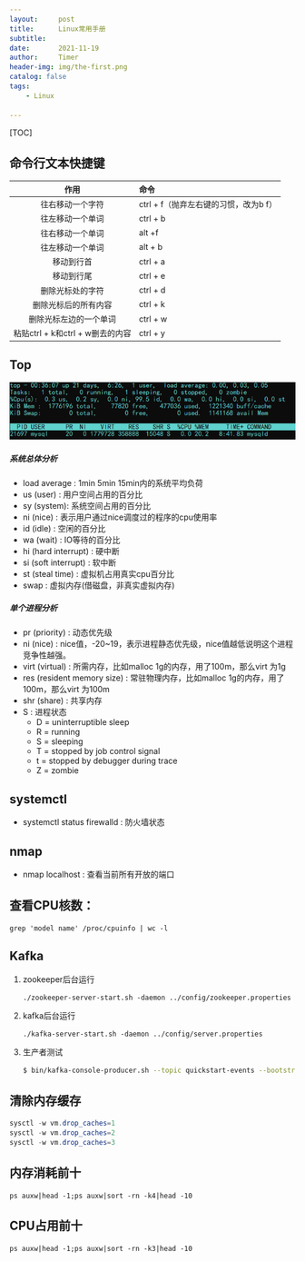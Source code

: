 ```yaml
---
layout:     post
title:      Linux常用手册
subtitle:   
date:       2021-11-19
author:     Timer
header-img: img/the-first.png
catalog: false
tags:
    - Linux

---
```


[TOC]



## 命令行文本快捷键

|               作用               | 命令                                  |
| :------------------------------: | :------------------------------------ |
|         往右移动一个字符         | ctrl + f（抛弃左右键的习惯，改为b f） |
|         往左移动一个单词         | ctrl + b                              |
|         往右移动一个单词         | alt +f                                |
|         往左移动一个单词         | alt + b                               |
|            移动到行首            | ctrl + a                              |
|            移动到行尾            | ctrl + e                              |
|         删除光标处的字符         | ctrl + d                              |
|       删除光标后的所有内容       | ctrl + k                              |
|      删除光标左边的一个单词      | ctrl + w                              |
| 粘贴ctrl + k和ctrl + w删去的内容 | ctrl + y                              |



## Top

![](https://raw.githubusercontent.com/TimerIzaya/TimerBlogPic/master/image-20211124004541079.png) 

##### 系统总体分析

- load average : 1min 5min 15min内的系统平均负荷
- us (user) : 用户空间占用的百分比
- sy (system): 系统空间占用的百分比
- ni (nice) : 表示用户通过nice调度过的程序的cpu使用率
- id (idle) : 空闲的百分比
- wa (wait) : IO等待的百分比
- hi (hard interrupt) : 硬中断
- si (soft interrupt) : 软中断
- st (steal time) : 虚拟机占用真实cpu百分比    
- swap : 虚拟内存(借磁盘，非真实虚拟内存)

##### 单个进程分析

- pr (priority) : 动态优先级
- ni (nice) : nice值，-20~19，表示进程静态优先级，nice值越低说明这个进程竞争性越强。
- virt (virtual) : 所需内存，比如malloc 1g的内存，用了100m，那么virt 为1g
- res (resident memory size) : 常驻物理内存，比如malloc 1g的内存，用了100m，那么virt 为100m
- shr (share) : 共享内存
- S :  进程状态
  - D = uninterruptible sleep
  - R = running
  - S = sleeping
  - T = stopped by job control signal
  - t = stopped by debugger during trace
  - Z = zombie  

## systemctl

- systemctl status firewalld : 防火墙状态

##   

## nmap

- nmap localhost : 查看当前所有开放的端口



## 查看CPU核数：

```shell
grep 'model name' /proc/cpuinfo | wc -l
```

## 

## Kafka

1. zookeeper后台运行

   ```shell
   ./zookeeper-server-start.sh -daemon ../config/zookeeper.properties
   ```

2. kafka后台运行

   ```shell
   ./kafka-server-start.sh -daemon ../config/server.properties
   ```

3. 生产者测试

   ```bash
   $ bin/kafka-console-producer.sh --topic quickstart-events --bootstrap-server localhost:9092
   ```



## 清除内存缓存

```java
sysctl -w vm.drop_caches=1
sysctl -w vm.drop_caches=2
sysctl -w vm.drop_caches=3
```



## 内存消耗前十

```shell
ps auxw|head -1;ps auxw|sort -rn -k4|head -10
```



## CPU占用前十

```shell
ps auxw|head -1;ps auxw|sort -rn -k3|head -10
```

